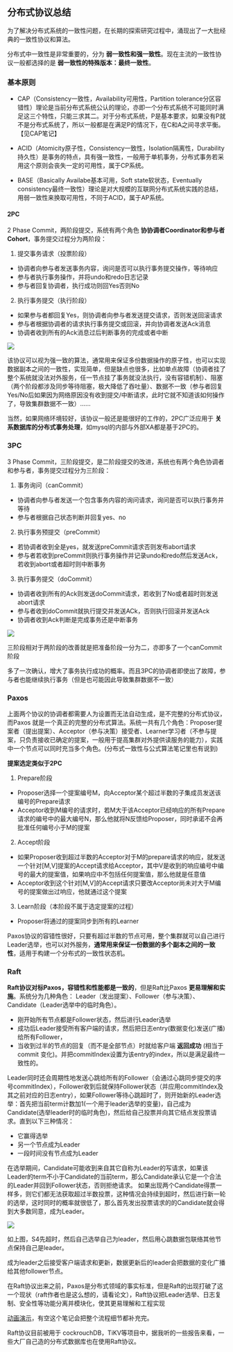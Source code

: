 ## 分布式协议总结
为了解决分布式系统的一致性问题，在长期的探索研究过程中，涌现出了一大批经典的一致性协议和算法。

分布式中一致性是非常重要的，分为 **弱一致性和强一致性**。现在主流的一致性协议一般都选择的是 **弱一致性的特殊版本：最终一致性**。

### 基本原则

 - CAP（Consistency一致性，Availability可用性，Partition tolerance分区容错性）理论是当前分布式系统公认的理论，亦即一个分布式系统不可能同时满足这三个特性，只能三求其二。对于分布式系统，P是基本要求，如果没有P就不是分布式系统了，所以一般都是在满足P的情况下，在C和A之间寻求平衡。【见CAP笔记】

 - ACID（Atomicity原子性，Consistency一致性，Isolation隔离性，Durability持久性）是事务的特点，具有强一致性，一般用于单机事务，分布式事务若采用这个原则会丧失一定的可用性，属于CP系统。

 - BASE（Basically Availabe基本可用，Soft state软状态，Eventually consistency最终一致性）理论是对大规模的互联网分布式系统实践的总结，用弱一致性来换取可用性，不同于ACID，属于AP系统。

#### 2PC
2 Phase Commit，两阶段提交，系统有两个角色 **协协调者Coordinator和参与者Cohort**，事务提交过程分为两阶段：

1. 提交事务请求（投票阶段）
 - 协调者向参与者发送事务内容，询问是否可以执行事务提交操作，等待响应
 - 参与者执行事务操作，并将undo和redo日志记录
 - 参与者回复协调者，执行成功则回Yes否则No

2. 执行事务提交（执行阶段）

 - 如果参与者都回复Yes，则协调者向参与者发送提交请求，否则发送回滚请求
 - 参与者根据协调者的请求执行事务提交或回滚，并向协调者发送Ack消息
 - 协调者收到所有的Ack消息过后判断事务的完成或者中断


![](image/2pc0.png)

 该协议可以视为强一致的算法，通常用来保证多份数据操作的原子性，也可以实现数据副本之间的一致性，实现简单，但是缺点也很多，比如单点故障（协调者挂了整个系统就没法对外服务，任一节点挂了事务就没法执行，没有容错机制）、阻塞（两个阶段都涉及同步等待阻塞，极大降低了吞吐量）、数据不一致（参与者回复Yes/No后如果因为网络原因没有收到提交/中断请求，此时它就不知道该如何操作了，导致集群数据不一致）......

 当然，如果网络环境较好，该协议一般还是能很好的工作的，2PC广泛应用于 **关系数据库的分布式事务处理**，如mysql的内部与外部XA都是基于2PC的。

### 3PC
3 Phase Commit，三阶段提交，是二阶段提交的改进，系统也有两个角色协调者和参与者，事务提交过程分为三阶段：

1. 事务询问（canCommit）
 - 协调者向参与者发送一个包含事务内容的询问请求，询问是否可以执行事务并等待
 - 参与者根据自己状态判断并回复yes、no

2. 执行事务预提交（preCommit）
 - 若协调者收到全是yes，就发送preCommit请求否则发布abort请求
 - 参与者若收到preCommit则执行事务操作并记录undo和redo然后发送Ack，若收到abort或者超时则中断事务

3. 执行事务提交（doCommit）
 - 协调者收到所有的Ack则发送doCommit请求，若收到了No或者超时则发送abort请求
 - 参与者收到doCommit就执行提交并发送ACk，否则执行回滚并发送Ack
 - 协调者收到Ack判断是完成事务还是中断事务

![](image/3pc0.png)

三阶段相对于两阶段的改善就是把准备阶段一分为二，亦即多了一个canCommit阶段

多了一次确认，增大了事务执行成功的概率。而且3PC的协调者即使出了故障，参与者也能继续执行事务（但是也可能因此导致集群数据不一致）

### Paxos
上面两个协议的协调者都需要人为设置而无法自动生成，是不完整的分布式协议，而Paxos 就是一个真正的完整的分布式算法。系统一共有几个角色：Proposer提案者（提出提案）、Acceptor（参与决策）接受者、Learner学习者（不参与提案，只负责接收已确定的提案，一般用于提高集群对外提供读服务的能力），实践中一个节点可以同时充当多个角色。(分布式一致性与公式算法笔记里也有说到)

**提案选定类似于2PC**

1. Prepare阶段
 - Proposer选择一个提案编号M，向Acceptor某个超过半数的子集成员发送该编号的Prepare请求
 - Acceptor收到M编号的请求时，若M大于该Acceptor已经响应的所有Prepare请求的编号中的最大编号N，那么他就将N反馈给Proposer，同时承诺不会再批准任何编号小于M的提案

 2. Accept阶段
 - 如果Proposer收到超过半数的Acceptor对于M的prepare请求的响应，就发送一个针对[M,V]提案的Accept请求给Acceptor，其中V是收到的响应编号中编号的最大的提案值，如果响应中不包括任何提案值，那么他就是任意值
 - Acceptor收到这个针对[M,V]的Accept请求只要改Acceptor尚未对大于M编号的提案做出过响应，他就通过这个提案

3. Learn阶段（本阶段不属于选定提案的过程）
 - Proposer将通过的提案同步到所有的Learner

Paxos协议的容错性很好，只要有超过半数的节点可用，整个集群就可以自己进行Leader选举，也可以对外服务，**通常用来保证一份数据的多个副本之间的一致性**，适用于构建一个分布式的一致性状态机。

### Raft
**Raft协议对标Paxos，容错性和性能都是一致的**，但是Raft比Paxos **更易理解和实施**。系统分为几种角色： Leader（发出提案）、Follower（参与决策）、Candidate（Leader选举中的临时角色）。

 - 刚开始所有节点都是Follower状态，然后进行Leader选举
 - 成功后Leader接受所有客户端的请求，然后把日志entry(数据变化)发送(广播)给所有Follower，
 - 当收到过半的节点的回复（而不是全部节点）时就给客户端 **返回成功** (相当于commit 变化)。并把commitIndex设置为该entry的index，所以是满足最终一致性的。

Leader同时还会周期性地发送心跳给所有的Follower（会通过心跳同步提交的序号commitIndex），Follower收到后就保持Follower状态（并应用commitIndex及其之前对应的日志entry），如果Follower等待心跳超时了，则开始新的Leader选举：首先把当前term计数加1(一个用于leader选举的变量)，自己成为Candidate(选举leader时的临时角色)，然后给自己投票并向其它结点发投票请求。直到以下三种情况：

 - 它赢得选举
 - 另一个节点成为Leader
 - 一段时间没有节点成为Leader

 在选举期间，Candidate可能收到来自其它自称为Leader的写请求，如果该Leader的term不小于Candidate的当前term，那么Candidate承认它是一个合法的Leader并回到Follower状态，否则拒绝请求。
如果出现两个Candidate得票一样多，则它们都无法获取超过半数投票，这种情况会持续到超时，然后进行新一轮的选举，这时同时的概率就很低了，那么首先发出投票请求的的Candidate就会得到大多数同意，成为Leader。

![](image/raft0.gif)

如上图，S4先超时，然后自己选举自己为leader，然后用心跳数据包联络其他节点保持自己是leader。

成为leader之后接受客户端请求和更新，数据更新后的leader会把数据的变化广播给其他follower节点。

在Raft协议出来之前，Paxos是分布式领域的事实标准，但是Raft的出现打破了这一个现状（raft作者也是这么想的，请看论文），Raft协议把Leader选举、日志复制、安全性等功能分离并模块化，使其更易理解和工程实现

[动画演示](http://thesecretlivesofdata.com/raft/)，有空这个笔记会把整个流程细节都补充完。

Raft协议目前被用于 cockrouchDB，TiKV等项目中，据我听的一些报告来看，一些大厂自己造的分布式数据库也在使用Raft协议。
